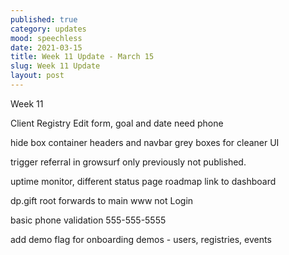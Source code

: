 ```yaml
---
published: true
category: updates
mood: speechless
date: 2021-03-15
title: Week 11 Update - March 15
slug: Week 11 Update
layout: post
---
```




Week 11

<!--more-->

Client Registry Edit form, goal and date
 need phone

hide box container headers and navbar grey boxes for cleaner UI

trigger referral in growsurf only previously not published.

uptime monitor, different status page
roadmap link to dashboard

dp.gift root forwards to main www not Login

basic phone validation 555-555-5555

add demo flag for onboarding demos   - users, registries, events



